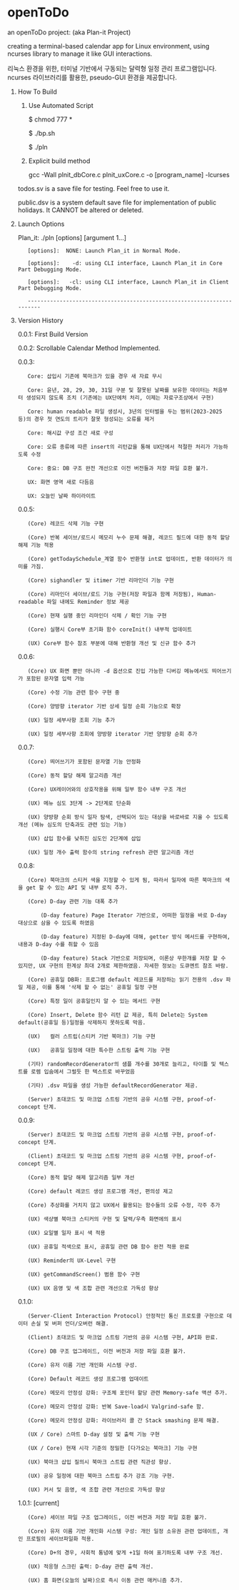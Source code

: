 # openToDo
an openToDo project: (aka Plan-it Project)

  creating a terminal-based calendar app for Linux environment,
  using ncurses library to manage it like GUI interactions.

  리눅스 환경을 위한, 터미널 기반에서 구동되는 달력형 일정 관리 프로그램입니다.
  ncurses 라이브러리를 활용한, pseudo-GUI 환경을 제공합니다.
  
1. How To Build

    1) Use Automated Script

          $ chmod 777 *

          $ ./bp.sh

          $ ./pln

    2) Explicit build method

          gcc -Wall plnit_dbCore.c plnit_uxCore.c -o [program_name] -lcurses

    todos.sv is a save file for testing. Feel free to use it.

    public.dsv is a system default save file for implementation of public holidays. It CANNOT be altered or deleted.

3. Launch Options

    Plan_it: ./pln [options] [argument 1...]
   
          [options]:  NONE: Launch Plan_it in Normal Mode.
   
          [options]:    -d: using CLI interface, Launch Plan_it in Core Part Debugging Mode.
   
          [options]:   -cl: using CLI interface, Launch Plan_it in Client Part Debugging Mode.
   
          -----------------------------------------------------------------------
   
  
4. Version History

    0.0.1: First Build Version

    0.0.2: Scrollable Calendar Method Implemented.

    0.0.3: 

          Core: 삽입시 기존에 북마크가 있을 경우 새 자료 무시
   
          Core: 윤년, 28, 29, 30, 31일 구분 및 잘못된 날짜를 보유한 데이터는 처음부터 생성되지 않도록 조치 (기존에는 UX단에처 처리, 이제는 자료구조상에서 구현)
   
          Core: human readable 파일 생성시, 3년의 인터벌을 두는 범위(2023-2025 등)의 경우 첫 연도의 트리가 잘못 형성되는 오류를 제거
   
          Core: 해시값 구성 조건 새로 구성
   
          Core: 오류 종류에 따른 insert의 리턴값을 통해 UX단에서 적절한 처리가 가능하도록 수정
   
          Core: 중요: DB 구조 완전 개선으로 이전 버전들과 저장 파일 호환 불가.
   
          UX: 화면 영역 새로 다듬음
   
          UX: 오늘인 날짜 하이라이트

    0.0.5: 
   
          (Core) 레코드 삭제 기능 구현
   
          (Core) 반복 세이브/로드시 메모리 누수 문제 해결, 레코드 필드에 대한 동적 할당 해제 기능 적용
   
          (Core) getTodaySchedule_계열 함수 반환형 int로 업데이트, 반환 데이터가 의미를 가짐.
   
          (Core) sighandler 및 itimer 기반 리마인더 기능 구현
   
          (Core) 리마인더 세이브/로드 기능 구현(저장 파일과 함께 저장됨), Human-readable 파일 내에도 Reminder 정보 제공
   
          (Core) 현재 실행 중인 리마인더 삭제 / 확인 기능 구현
   
          (Core) 실행시 Core부 초기화 함수 coreInit() 내부적 업데이트
   
          (UX) Core부 함수 참조 부분에 대해 반환형 개선 및 신규 함수 추가
   

    0.0.6: 
   
          (Core) UX 화면 뿐만 아니라 -d 옵션으로 진입 가능한 디버깅 메뉴에서도 띄어쓰기가 포함된 문자열 입력 가능
   
          (Core) 수정 기능 관련 함수 구현 중
   
          (Core) 양방향 iterator 기반 상세 일정 순회 기능으로 확장
   
          (UX) 일정 세부사항 조회 기능 추가
   
          (UX) 일정 세부사항 조회에 양방향 iterator 기반 양방향 순회 추가
   

    0.0.7: 
   
          (Core) 띄어쓰기가 포함된 문자열 기능 안정화
   
          (Core) 동적 할당 해제 알고리즘 개선
   
          (Core) UX레이어와의 상호작용을 위해 일부 함수 내부 구조 개선
   
          (UX) 메뉴 심도 3단계 -> 2단계로 단순화
   
          (UX) 양방향 순회 방식 일자 탐색, 선택되어 있는 대상을 바로바로 지울 수 있도록 개선 (메뉴 심도의 단축과도 관련 있는 기능)
   
          (UX) 삽입 함수를 낮취진 심도인 2단계에 삽입
   
          (UX) 일정 개수 출력 함수의 string refresh 관련 알고리즘 개선
   

    0.0.8:
   
          (Core) 북마크의 스티커 색을 지정할 수 있게 됨, 따라서 일자에 따른 북마크의 색을 get 할 수 있는 API 및 내부 로직 추가.
   
          (Core) D-day 관련 기능 대폭 추가
   
              (D-day feature) Page Iterator 기반으로, 어떠한 일정을 바로 D-day 대상으로 삼을 수 있도록 하였음
   
              (D-day feature) 지정된 D-day에 대해, getter 방식 메서드를 구현하여, 내용과 D-day 수를 취할 수 있음
   
              (D-day feature) Stack 기반으로 저장되며, 이론상 무한개를 저장 할 수 있지만, UX 구현의 한계상 최대 2개로 제한하였음. 자세한 정보는 도큐멘트 참조 바람.
   
          (Core) 공휴일 DB화: 프로그램 default 레코드를 저장하는 읽기 전용의 .dsv 파일 제공, 이를 통해 '삭제 할 수 없는' 공휴일 일정 구현
   
          (Core) 특정 일이 공휴일인지 알 수 있는 메서드 구현

          (Core) Insert, Delete 함수 리턴 값 제공, 특히 Delete는 System default(공휴일 등)일정을 삭제하지 못하도록 막음.

          (UX)   컬러 스트립(스티커 기반 북마크) 기능 구현

          (UX)   공휴일 일정에 대한 특수한 스트링 출력 기능 구현

          (기타) randomRecordGenerator의 샘플 개수를 30개로 늘리고, 타이틀 및 텍스트를 로렘 입숨에서 그럴듯 한 텍스트로 바꾸었음

          (기타) .dsv 파일을 생성 가능한 defaultRecordGenerator 제공.

          (Server) 초대코드 및 마크업 스트링 기반의 공유 시스템 구현, proof-of-concept 단계.


    0.0.9:

          (Server) 초대코드 및 마크업 스트링 기반의 공유 시스템 구현, proof-of-concept 단계.

          (Client) 초대코드 및 마크업 스트링 기반의 공유 시스템 구현, proof-of-concept 단계.

          (Core) 동적 할당 해제 알고리즘 일부 개선

          (Core) default 레코드 생성 프로그램 개선, 편의성 제고

          (Core) 추상화를 거치지 않고 UX에서 활용되는 함수들의 오류 수정, 각주 추가

          (UX) 색상별 북마크 스티커의 구현 및 달력/우측 화면에의 표시

          (UX) 요일별 일자 표시 색 적용

          (UX) 공휴일 적색으로 표시, 공휴일 관련 DB 함수 완전 적용 완료

          (UX) Reminder의 UX-Level 구현

          (UX) getCommandScreen() 범용 함수 구현

          (UX) UX 음영 및 색 조합 관련 개선으로 가독성 향상

    0.1.0: 

          (Server-Client Interaction Protocol) 안정적인 통신 프로토콜 구현으로 데이터 손실 및 버퍼 언더/오버런 해결.

          (Client) 초대코드 및 마크업 스트링 기반의 공유 시스템 구현, API화 완료.

          (Core) DB 구조 업그레이드, 이전 버전과 저장 파일 호환 불가.

          (Core) 유저 이름 기반 개인화 시스템 구성.

          (Core) Default 레코드 생성 프로그램 업데이트

          (Core) 메모리 안정성 강화: 구조체 포인터 할당 관련 Memory-safe 액션 추가.

          (Core) 메모리 안정성 강화: 반복 Save-load시 Valgrind-safe 함.

          (Core) 메모리 안정성 강화: 라이브러리 콜 간 Stack smashing 문제 해결.

          (UX / Core) 스마트 D-day 설정 및 출력 기능 구현

          (UX / Core) 현재 시각 기준의 정밀한 [다가오는 북마크] 기능 구현

          (UX) 북마크 삽입 질의시 북마크 스트립 관련 직관성 향상.

          (UX) 공유 일정에 대한 북마크 스트립 추가 강조 기능 구현.

          (UX) 커서 및 음영, 색 조합 관련 개선으로 가독성 향상

    1.0.1: [current]

          (Core) 세이브 파일 구조 업그레이드, 이전 버전과 저장 파일 호환 불가.

          (Core) 유저 이름 기반 개인화 시스템 구성: 개인 일정 소유권 관련 업데이트, 개인 프로필의 세이브파일화 적용.

          (Core) D+의 경우, 사회적 통념에 맞게 +1일 하여 표기하도록 내부 구조 개선.

          (UX) 적응형 스크린 출력: D-day 관련 출력 개선.

          (UX) 홈 화면(오늘의 날짜)으로 즉시 이동 관련 매커니즘 추가.